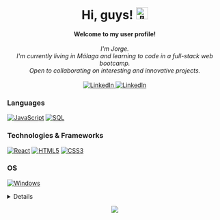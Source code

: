 <h1 align="center">Hi, guys! <img src="https://github.com/CallejaJ/CallejaJ/assets/24524555/766d336d-b87d-44ba-807c-c51de2bc6b4d" width="28px" alt="👋"></h1>

<p align="center">
    <b>Welcome to my user profile!</b><br><br>
    <i>
        I'm Jorge.<br>
        I'm currently living in Málaga and learning to code in a full-stack web bootcamp.<br>
        Open to collaborating on interesting and innovative projects.<br>
    </i><br>
    <a href="https://www.linkedin.com/in/CallejaJ">
        <img src="https://img.shields.io/badge/LinkedIn-blue?style=flat-square&logo=linkedin" alt="LinkedIn">
    </a>
    <a href="https://www.twitter.com/CallejaPJ">
        <img src="https://img.shields.io/badge/twitter-blue?style=flat-square&logo=twitter" alt="LinkedIn">
    </a>
    
</p>

### Languages
[![JavaScript](https://img.shields.io/badge/javascript-black?style=for-the-badge&logo=javascript)](https://#)
[![SQL](https://img.shields.io/badge/sql-black?style=for-the-badge&logo=mysql)](https://#)


### Technologies & Frameworks
[![React](https://img.shields.io/badge/react-black?style=for-the-badge&logo=react)](https://#)
[![HTML5](https://img.shields.io/badge/html5-black?style=for-the-badge&logo=html5)](https://#)
[![CSS3](https://img.shields.io/badge/css3-black?style=for-the-badge&logo=css3)](https://#)

### OS
[![Windows](https://img.shields.io/badge/Windows-black?style=for-the-badge&logo=Windows)](https://#)

<details>
<p align="center">
  <a href="https://github.com/CallejaJ">
    <img src="http://github-profile-summary-cards.vercel.app/api/cards/profile-details?username=CallejaJ&theme=transparent" />
  </a>
  <a href="https://github.com/CallejaJ">
    <img src="https://github-readme-streak-stats.herokuapp.com/?user=CallejaJ&hide_border=true&card_width=338&theme=transparent" />
  </a>
  <a href="https://github.com/CallejaJ">
    <img src="http://github-profile-summary-cards.vercel.app/api/cards/stats?username=CallejaJ&theme=transparent" />
  </a>
  <a href="https://github.com/CallejaJ">
    <img src="https://github-readme-stats.vercel.app/api/top-langs/?username=CallejaJ&langs_count=10&exclude_repo=&hide=jupyter%20notebook,vim%20script,cmake,makefile,batchfile,emacs%20lisp,css,html&layout=default&card_width=699&hide_border=true&theme=transparent" />
  </a>
</p>
</details>

<p align="center">
  <a href="https://github.com/CallejaJ">
    <img src="https://komarev.com/ghpvc/?username=CallejaJ&color=blue&style=flat)" />
  </a>
</p>

